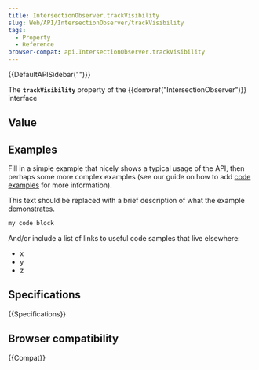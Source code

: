 ```yaml
---
title: IntersectionObserver.trackVisibility
slug: Web/API/IntersectionObserver/trackVisibility
tags:
  - Property
  - Reference
browser-compat: api.IntersectionObserver.trackVisibility
---
```

{{DefaultAPISidebar("")}}

The **`trackVisibility`** property of the {{domxref("IntersectionObserver")}} interface 

## Value



## Examples

Fill in a simple example that nicely shows a typical usage of the API, then perhaps some more complex examples (see our guide on how to add [code examples](/en-US/docs/MDN/Contribute/Structures/Code_examples) for more information).

This text should be replaced with a brief description of what the example demonstrates.

```js
my code block
```

And/or include a list of links to useful code samples that live elsewhere:

*   x
*   y
*   z

## Specifications

{{Specifications}}

## Browser compatibility

{{Compat}}



